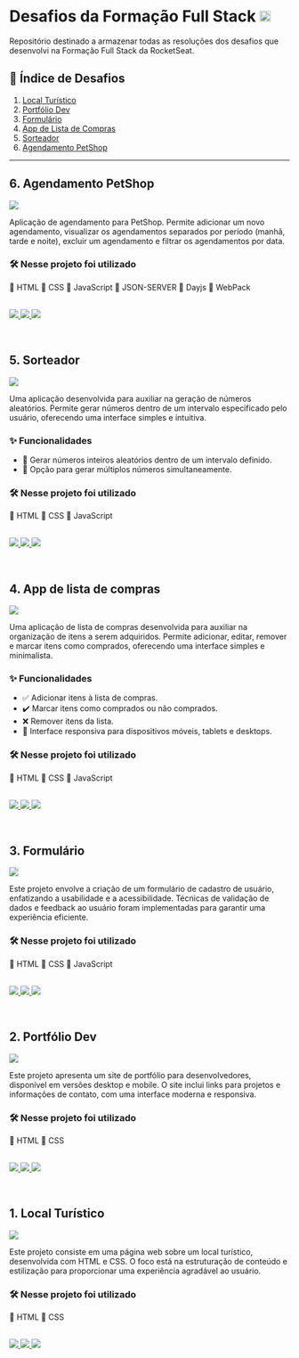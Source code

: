 # Desafios da Formação Full Stack <img width="20" height="20" src="https://storage.googleapis.com/star-lab/novo-site/formacoes/fullstack/fullstack-icon.svg" />

Repositório destinado a armazenar todas as resoluções dos desafios que desenvolvi na Formação Full Stack da RocketSeat. <br/>

## 🧭 Índice de Desafios

1. [Local Turístico](#1-local-turístico)
2. [Portfólio Dev](#2-portfólio-dev)
3. [Formulário](#3-formulário)
4. [App de Lista de Compras](#4-app-de-lista-de-compras)
5. [Sorteador](#5-sorteador)
6. [Agendamento PetShop](#6-agendamento-petshop)

---

## 6. Agendamento PetShop

<p>
  <img src="https://efficient-sloth-d85.notion.site/image/https%3A%2F%2Fprod-files-secure.s3.us-west-2.amazonaws.com%2F08f749ff-d06d-49a8-a488-9846e081b224%2F414adaca-4ba5-4687-997b-3f606514751d%2FAgendamento.png?table=block&id=08a8f6e0-2c60-48a8-97bc-5a72570e1798&spaceId=08f749ff-d06d-49a8-a488-9846e081b224&width=2000&userId=&cache=v2" align="center" />
</p>

Aplicação de agendamento para PetShop. Permite adicionar um novo agendamento, visualizar os agendamentos separados por período (manhã, tarde e noite), excluir um agendamento e filtrar os agendamentos por data.

### 🛠️ Nesse projeto foi utilizado

🔹 HTML
🔹 CSS
🔹 JavaScript
🔹 JSON-SERVER
🔹 Dayjs
🔹 WebPack

<br />

<a href="https://petshop-3v8owd3z5-eduardonobregas-projects.vercel.app/" target="_blank" class="deploy">
<img src="https://user-images.githubusercontent.com/71772559/178192066-d52e0cf7-906e-4baa-80f3-4b49dde153c0.png" />
</a>

<a href="./petshop" target="_blank" class="code">
<img src="https://user-images.githubusercontent.com/71772559/178192378-234b9c46-7e31-47fb-8ddf-245617d8b198.png" />
</a>

<a href="https://www.figma.com/community/file/1402272413594042585" target="_blank" class="figma">
<img src="https://user-images.githubusercontent.com/71772559/178192253-4fe4757c-de57-4878-a38c-a483c25670b1.png" />
</a>

&nbsp;

## 5. Sorteador

<p>
  <img src="https://efficient-sloth-d85.notion.site/image/https%3A%2F%2Fprod-files-secure.s3.us-west-2.amazonaws.com%2F08f749ff-d06d-49a8-a488-9846e081b224%2F00f71846-986f-4cf7-a556-0c3d1e678326%2FThumbnail.png?table=block&id=224f3a1f-bc5c-4455-a56a-b931bc76988d&spaceId=08f749ff-d06d-49a8-a488-9846e081b224&width=2000&userId=&cache=v2" align="center" />
</p>

Uma aplicação desenvolvida para auxiliar na geração de números aleatórios. Permite gerar números dentro de um intervalo especificado pelo usuário, oferecendo uma interface simples e intuitiva.

### ✨ Funcionalidades

-   🎲 Gerar números inteiros aleatórios dentro de um intervalo definido.
-   🔄 Opção para gerar múltiplos números simultaneamente.

### 🛠️ Nesse projeto foi utilizado

🔹 HTML
🔹 CSS
🔹 JavaScript

<br />

<a href="https://numbers-xi.vercel.app/" target="_blank" class="deploy">
<img src="https://user-images.githubusercontent.com/71772559/178192066-d52e0cf7-906e-4baa-80f3-4b49dde153c0.png" />
</a>

<a href="./numbers" target="_blank" class="code">
<img src="https://user-images.githubusercontent.com/71772559/178192378-234b9c46-7e31-47fb-8ddf-245617d8b198.png" />
</a>

<a href="https://www.figma.com/community/file/1397279380752780744" target="_blank" class="figma">
<img src="https://user-images.githubusercontent.com/71772559/178192253-4fe4757c-de57-4878-a38c-a483c25670b1.png" />
</a>

&nbsp;

## 4. App de lista de compras

<p>
  <img src="https://efficient-sloth-d85.notion.site/image/https%3A%2F%2Fprod-files-secure.s3.us-west-2.amazonaws.com%2F08f749ff-d06d-49a8-a488-9846e081b224%2F0ef5aa52-c8b0-4e4c-83eb-e0ee846b551b%2FThumbnail_(7).png?table=block&id=eab5716a-de71-4b0b-ba38-9672c408df04&spaceId=08f749ff-d06d-49a8-a488-9846e081b224&width=2000&userId=&cache=v2" align="center" />
</p>

Uma aplicação de lista de compras desenvolvida para auxiliar na organização de itens a serem adquiridos. Permite adicionar, editar, remover e marcar itens como comprados, oferecendo uma interface simples e minimalista.

### ✨ Funcionalidades

-   ✅ Adicionar itens à lista de compras.
-   ✔️ Marcar itens como comprados ou não comprados.
-   ❌ Remover itens da lista.
-   📱 Interface responsiva para dispositivos móveis, tablets e desktops.

### 🛠️ Nesse projeto foi utilizado

🔹 HTML
🔹 CSS
🔹 JavaScript

<br />

<a href="https://shopping-list-ruby-zeta.vercel.app/" target="_blank" class="deploy">
<img src="https://user-images.githubusercontent.com/71772559/178192066-d52e0cf7-906e-4baa-80f3-4b49dde153c0.png" />
</a>

<a href="./shopping-list" target="_blank" class="code">
<img src="https://user-images.githubusercontent.com/71772559/178192378-234b9c46-7e31-47fb-8ddf-245617d8b198.png" />
</a>

<a href="https://www.figma.com/community/file/1397279978314668489" target="_blank" class="figma">
<img src="https://user-images.githubusercontent.com/71772559/178192253-4fe4757c-de57-4878-a38c-a483c25670b1.png" />
</a>

&nbsp;

## 3. Formulário

<p>
  <img src="https://efficient-sloth-d85.notion.site/image/https%3A%2F%2Fprod-files-secure.s3.us-west-2.amazonaws.com%2F08f749ff-d06d-49a8-a488-9846e081b224%2F2c02f41e-fd59-482c-8eb7-34bd2df76fd9%2FThumbnail_(2).png?table=block&id=8bb79f2f-c824-4277-bcab-bdae4285b030&spaceId=08f749ff-d06d-49a8-a488-9846e081b224&width=2000&userId=&cache=v2" align="center" />
</p>

Este projeto envolve a criação de um formulário de cadastro de usuário, enfatizando a usabilidade e a acessibilidade. Técnicas de validação de dados e feedback ao usuário foram implementadas para garantir uma experiência eficiente.

### 🛠️ Nesse projeto foi utilizado

🔹 HTML
🔹 CSS
🔹 JavaScript

<br />

<a href="https://form-ecru-sigma.vercel.app/" target="_blank" class="deploy">
<img src="https://user-images.githubusercontent.com/71772559/178192066-d52e0cf7-906e-4baa-80f3-4b49dde153c0.png" />
</a>

<a href="./form" target="_blank" class="code">
<img src="https://user-images.githubusercontent.com/71772559/178192378-234b9c46-7e31-47fb-8ddf-245617d8b198.png" />
</a>

<a href="https://www.figma.com/community/file/1389649528880849780/formulario-de-convite" target="_blank" class="figma">
<img src="https://user-images.githubusercontent.com/71772559/178192253-4fe4757c-de57-4878-a38c-a483c25670b1.png" />
</a>

&nbsp;

## 2. Portfólio Dev

<p>
  <img src="https://efficient-sloth-d85.notion.site/image/https%3A%2F%2Fprod-files-secure.s3.us-west-2.amazonaws.com%2F08f749ff-d06d-49a8-a488-9846e081b224%2F1b824f50-9cd5-4a79-87d7-586fe86ba92a%2FThumbnail_(1).png?table=block&id=96450e47-950b-4ae1-86b7-fe5030da0e00&spaceId=08f749ff-d06d-49a8-a488-9846e081b224&width=2000&userId=&cache=v2" align="center" />
</p>

Este projeto apresenta um site de portfólio para desenvolvedores, disponível em versões desktop e mobile. O site inclui links para projetos e informações de contato, com uma interface moderna e responsiva.

### 🛠️ Nesse projeto foi utilizado

🔹 HTML
🔹 CSS

<br />

<a href="https://dev-portfolio-indol-five.vercel.app/" target="_blank" class="deploy">
<img src="https://user-images.githubusercontent.com/71772559/178192066-d52e0cf7-906e-4baa-80f3-4b49dde153c0.png" />
</a>

<a href="./dev-portfolio" target="_blank" class="code">
<img src="https://user-images.githubusercontent.com/71772559/178192378-234b9c46-7e31-47fb-8ddf-245617d8b198.png" />
</a>

<a href="https://www.figma.com/community/file/1387080701963671866/portfolio-dev" target="_blank" class="figma">
<img src="https://user-images.githubusercontent.com/71772559/178192253-4fe4757c-de57-4878-a38c-a483c25670b1.png" />
</a>

&nbsp;

## 1. Local Turístico

<p>
<img src="https://efficient-sloth-d85.notion.site/image/https%3A%2F%2Fprod-files-secure.s3.us-west-2.amazonaws.com%2F08f749ff-d06d-49a8-a488-9846e081b224%2F86c8ae46-7958-4e40-bbaa-7aa3d54f1250%2FThumbnail.png?table=block&id=883835c9-daff-4c0b-bd2c-16fc3597e350&spaceId=08f749ff-d06d-49a8-a488-9846e081b224&width=2000&userId=&cache=v2" />
</p>

Este projeto consiste em uma página web sobre um local turístico, desenvolvida com HTML e CSS. O foco está na estruturação de conteúdo e estilização para proporcionar uma experiência agradável ao usuário.

### 🛠️ Nesse projeto foi utilizado

🔹 HTML
🔹 CSS

<br />

<a href="https://tourist-site-pj.vercel.app/" target="_blank">
<img src="https://user-images.githubusercontent.com/71772559/178192066-d52e0cf7-906e-4baa-80f3-4b49dde153c0.png" />
</a>

<a href="./tourist-site" target="_blank">
<img src="https://user-images.githubusercontent.com/71772559/178192378-234b9c46-7e31-47fb-8ddf-245617d8b198.png" />
</a>

<a href="https://www.figma.com/community/file/1384542229391733447/local-turistico" target="_blank">
<img src="https://user-images.githubusercontent.com/71772559/178192253-4fe4757c-de57-4878-a38c-a483c25670b1.png" />
</a>
